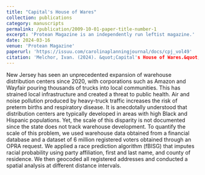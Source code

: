```yaml
---
title: "Capital's House of Wares"
collection: publications
category: manuscripts
permalink: /publication/2009-10-01-paper-title-number-1
excerpt: 'Protean Magazine is an independently run leftist magazine.'
date: 2024-03-16
venue: 'Protean Magazine'
paperurl: 'https://issuu.com/carolinaplanningjournal/docs/cpj_vol49'
citation: 'Melchor, Ivan. (2024). &quot;Capital's House of Wares.&quot; <i>Protean Magazine 1</i>. 1(1).'
---
```

 New Jersey has seen an unprecedented expansion of warehouse distribution centers since 2020, with corporations such as Amazon and Wayfair pouring thousands of trucks into local communities. This has strained local infrastructure and created a threat to public health. Air and noise pollution produced by heavy-truck traffic increases the risk of preterm births and respiratory disease. It is anecdotally understood that distribution centers are typically developed in areas with high Black and Hispanic populations. Yet, the scale of this disparity is not documented since the state does not track warehouse development. To quantify the scale of this problem, we used warehouse data obtained from a financial database and a dataset of 6 million registered voters obtained through an OPRA request. We applied a race prediction algorithm (fBISG) that imputes racial probability using party affiliation, first and last name, and county of residence. We then geocoded all registered addresses and conducted a spatial analysis at different distance intervals.
